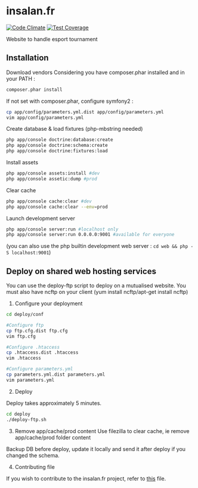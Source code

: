 insalan.fr
==========

[![Code Climate](https://codeclimate.com/github/superboum/insalan.fr/badges/gpa.svg)](https://codeclimate.com/github/superboum/insalan.fr)
[![Test Coverage](https://codeclimate.com/github/superboum/insalan.fr/badges/coverage.svg)](https://codeclimate.com/github/superboum/insalan.fr)

Website to handle esport tournament

Installation
------------

Download vendors
Considering you have composer.phar installed and in your PATH :

```bash
composer.phar install
```

If not set with composer.phar, configure symfony2 : 

```bash
cp app/config/parameters.yml.dist app/config/parameters.yml
vim app/config/parameters.yml
```

Create database & load fixtures (php-mbstring needed)

```bash
php app/console doctrine:database:create
php app/console doctrine:schema:create
php app/console doctrine:fixtures:load
```

Install assets

```bash
php app/console assets:install #dev
php app/console assetic:dump #prod
```

Clear cache

```bash
php app/console cache:clear #dev
php app/console cache:clear --env=prod
```

Launch development server

```bash
php app/console server:run #localhost only
php app/console server:run 0.0.0.0:9001 #available for everyone 
```
(you can also use the php builtin development web server : `cd web && php -S localhost:9001`)

Deploy on shared web hosting services
-------------------------------------

You can use the deploy-ftp script to deploy on a mutualised website.
You must also have ncftp on your client (yum install ncftp/apt-get install ncftp)

1) Configure your deployment

```bash
cd deploy/conf

#Configure ftp
cp ftp.cfg.dist ftp.cfg
vim ftp.cfg

#Configure .htaccess
cp .htaccess.dist .htaccess
vim .htaccess

#Configure parameters.yml
cp parameters.yml.dist parameters.yml
vim parameters.yml
```

2) Deploy

Deploy takes approximately 5 minutes.

```bash
cd deploy
./deploy-ftp.sh
```

3) Remove app/cache/prod content
Use filezilla to clear cache, ie remove app/cache/prod folder content

Backup DB before deploy, update it locally and send it after deploy if you changed the schema.

4) Contributing file

If you wish to contribute to the insalan.fr project, refer to [this](https://github.com/insalan/insalan.fr/blob/master/CONTRIBUTING.md) file.
